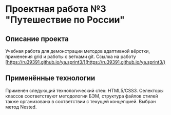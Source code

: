 # Проектная работа №3 "Путешествие по России"

## Описание проекта

Учебная работа для демонстрации методов адаптивной вёрстки, применения grid и работы с ветками git. Ссылка на работу [https://ru39391.github.io/ya.sprint3/](https://ru39391.github.io/ya.sprint3/)

## Применённые технологии

Применён следующий технологический стек: HTML5/CSS3. Селекторы классов соответствуют методологии БЭМ, структура файлов стилей также организована в соответствии с текущей концепцией. Выбран метод Nested.
